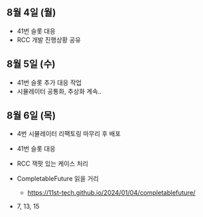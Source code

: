 
## 8월 4일 (월)

- 41번 슬롯 대응
- RCC 개발 진행상황 공유


## 8월 5일 (수)

- 41번 슬롯 추가 대응 작업
- 시뮬레이터 공통화, 추상화 계속..


## 8월 6일 (목)

- 4번 시뮬레이터 리팩토링 마무리 후 배포
- 41번 슬롯 대응
- RCC 잭팟 있는 케이스 처리

- CompletableFuture 읽을 거리
	- https://11st-tech.github.io/2024/01/04/completablefuture/

- 7, 13, 15